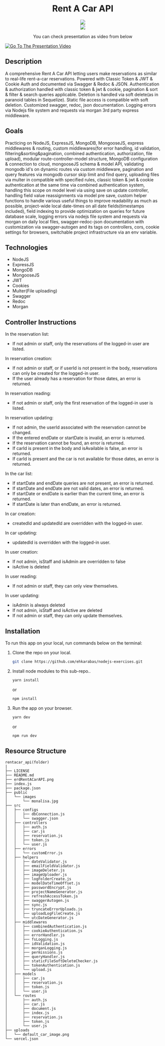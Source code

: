 <div align=center>
	<h1>Rent A Car API</h1>
</div>

<div align="center">
	<a href="https://rentacar-api-ehkarabas.onrender.com/">
		<img src="https://img.shields.io/badge/api-%23.svg?&style=for-the-badge&logo=www&logoColor=white%22&color=black">
	</a>
</div>

<div align="center">
	<a href="https://glitch.com/edit/#!/unequaled-bold-radium">
		<img src="https://img.shields.io/badge/api%20code-%23.svg?&style=for-the-badge&logo=www&logoColor=white%22&color=black">
	</a>
</div>

<div align="center">
      <p>You can check presentation as video from below</p>
</div>

[![Go To The Presentation Video](https://i.hizliresim.com/48qrl88.png)](https://youtu.be/Gtw36jk-zi8)

## Description

A comprehensive Rent A Car API letting users make reservations as similar to real-life rent-a-car reservations. Powered with Classic Token & JWT & Cookie Auth and documented via Swagger & Redoc & JSON. Authentication & authorization handled with classic token & jwt & cookie, pagination & sort & filter & search queries applicable. Deletion is handled via soft delete(as in paranoid tables in Sequelize). Static file access is compatible with soft deletion. Customized swagger, redoc, json documentation. Logging errors via Nodejs file system and requests via morgan 3rd party express middleware.

## Goals

Practicing on NodeJS, ExpressJS, MongoDB, MongooseJS, express middlewares & routing, custom middlewares(for error handling, id validation, filtering&sorting&pagination, combined authentication, authorization, file upload), modular route-controller-model structure, MongoDB configuration & connection to cloud, mongooseJS schema & model API, validating mongodb id's on dynamic routes via custom middleware, pagination and query features via mongodb cursor skip limit and find query, uploading files via multer in compatible with specified rules, classic token & jwt & cookie authentication at the same time via combined authentication system, handling this scope on model level via using save on update controller, handling field value reassignments via model pre save, custom helper functions to handle various useful things to improve readability as much as possible, project-wide local date-times on all date fields(timestamps included), field indexing to provide optimization on queries for future database scale, logging errors via nodejs file system and requests via morgan on daily local files, swagger-redoc-json documentation with customization via swagger-autogen and its tags on controllers, cors, cookie settings for browsers, switchable project infrastructure via an env variable.

## Technologies

- NodeJS
- ExpressJS
- MongoDB
- MongooseJS
- JWT
- Cookies
- Multer(File uploading)
- Swagger
- Redoc
- Morgan

## Controller Instructions

In the reservation list:

- If not admin or staff, only the reservations of the logged-in user are listed.

In reservation creation:

- If not admin or staff, or if userId is not present in the body, reservations can only be created for the logged-in user.
- If the user already has a reservation for those dates, an error is returned.

In reservation reading:

- If not admin or staff, only the first reservation of the logged-in user is listed.

In reservation updating:

- If not admin, the userId associated with the reservation cannot be changed.
- If the entered endDate or startDate is invalid, an error is returned.
- If the reservation cannot be found, an error is returned.
- If carId is present in the body and isAvailable is false, an error is returned.
- If carId is present and the car is not available for those dates, an error is returned.

In the car list:

- If startDate and endDate queries are not present, an error is returned.
- If startDate and endDate are not valid dates, an error is returned.
- If startDate or endDate is earlier than the current time, an error is returned.
- If startDate is later than endDate, an error is returned.

In car creation:

- createdId and updatedId are overridden with the logged-in user.

In car updating:

- updatedId is overridden with the logged-in user.

In user creation:

- If not admin, isStaff and isAdmin are overridden to false
- isActive is deleted

In user reading:

- If not admin or staff, they can only view themselves.

In user updating:

- isAdmin is always deleted
- If not admin, isStaff and isActive are deleted
- If not admin or staff, they can only update themselves.

## Installation

To run this app on your local, run commands below on the terminal:

1. Clone the repo on your local.

   ```bash
   git clone https://github.com/ehkarabas/nodejs-exercises.git
   ```

2. Install node modules to this sub-repo..

   ```bash
   yarn install
   ```

   or

   ```bash
   npm install
   ```

3. Run the app on your browser.

   ```bash
   yarn dev
   ```

   or

   ```bash
   npm run dev
   ```

## Resource Structure

```
rentacar_api(folder)
|
├── LICENSE
├── README.md
├── erdRentACarAPI.png
├── index.js
├── package.json
├── public
│   └── images
│       └── monalisa.jpg
├── src
│   ├── configs
│   │   ├── dbConnection.js
│   │   └── swagger.json
│   ├── controllers
│   │   ├── auth.js
│   │   ├── car.js
│   │   ├── reservation.js
│   │   ├── token.js
│   │   └── user.js
│   ├── errors
│   │   └── customError.js
│   ├── helpers
│   │   ├── dateValidator.js
│   │   ├── emailFieldValidator.js
│   │   ├── imageDeleter.js
│   │   ├── imageUploader.js
│   │   ├── logFolderCreate.js
│   │   ├── modelDateTimeOffset.js
│   │   ├── passwordEncrypt.js
│   │   ├── projectNameGenerator.js
│   │   ├── refreshAccessToken.js
│   │   ├── swaggerAutogen.js
│   │   ├── sync.js
│   │   ├── truncateErrorUploads.js
│   │   ├── uploadLogFileCreate.js
│   │   └── utcDateGenerator.js
│   ├── middlewares
│   │   ├── combinedAuthentication.js
│   │   ├── cookieAuthentication.js
│   │   ├── errorHandler.js
│   │   ├── fsLogging.js
│   │   ├── idValidation.js
│   │   ├── morganLogging.js
│   │   ├── permissions.js
│   │   ├── queryHandler.js
│   │   ├── staticFileSoftDeleteChecker.js
│   │   ├── tokenAuthentication.js
│   │   └── upload.js
│   ├── models
│   │   ├── car.js
│   │   ├── reservation.js
│   │   ├── token.js
│   │   └── user.js
│   └── routes
│       ├── auth.js
│       ├── car.js
│       ├── document.js
│       ├── index.js
│       ├── reservation.js
│       ├── token.js
│       └── user.js
├── uploads
│   └── default_car_image.png
└── vercel.json
```
